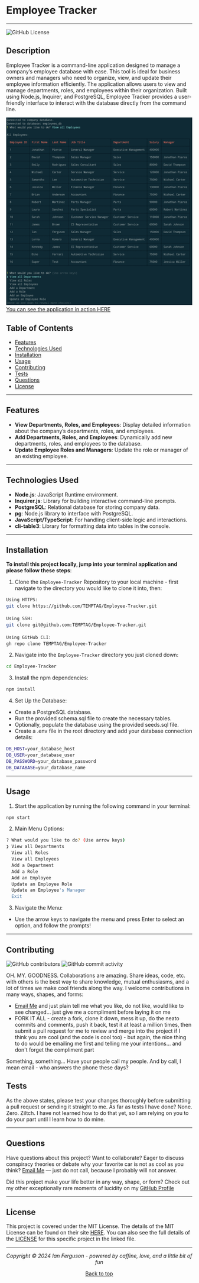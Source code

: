 ## <a name="top"></a>

# Employee Tracker

---

![GitHub License](https://img.shields.io/github/license/TEMPTAG/Employee-Tracker?label=License)

## Description

Employee Tracker is a command-line application designed to manage a company’s employee database with ease. This tool is ideal for business owners and managers who need to organize, view, and update their employee information efficiently. The application allows users to view and manage departments, roles, and employees within their organization. Built using Node.js, Inquirer, and PostgreSQL, Employee Tracker provides a user-friendly interface to interact with the database directly from the command line.

![Screenshot of Application Sample](/assets/images/applicationScreenshot.jpg)
[You can see the application in action HERE](https://drive.google.com/file/d/1a19cl-l-veJVHmVXyiqAyD7t0UCAxsue/view)

## Table of Contents

- [Features](#features)
- [Technologies Used](#technologies-used)
- [Installation](#installation)
- [Usage](#usage)
- [Contributing](#contributing)
- [Tests](#tests)
- [Questions](#questions)
- [License](#license)

---

## Features

- **View Departments, Roles, and Employees**: Display detailed information about the company’s departments, roles, and employees.
- **Add Departments, Roles, and Employees**: Dynamically add new departments, roles, and employees to the database.
- **Update Employee Roles and Managers**: Update the role or manager of an existing employee.

---

## Technologies Used

- **Node.js**: JavaScript Runtime environment.
- **Inquirer.js**: Library for building interactive command-line prompts.
- **PostgreSQL**: Relational database for storing company data.
- **pg**: Node.js library to interface with PostgreSQL.
- **JavaScript/TypeScript**: For handling client-side logic and interactions.
- **cli-table3**: Library for formatting data into tables in the console.

---

## Installation

**To install this project locally, jump into your terminal application and please follow these steps**:

1. Clone the `Employee-Tracker` Repository to your local machine - first navigate to the directory you would like to clone it into, then:

```bash
Using HTTPS:
git clone https://github.com/TEMPTAG/Employee-Tracker.git

Using SSH:
git clone git@github.com:TEMPTAG/Employee-Tracker.git

Using GitHub CLI:
gh repo clone TEMPTAG/Employee-Tracker
```

2. Navigate into the `Employee-Tracker` directory you just cloned down:

```bash
cd Employee-Tracker
```

3. Install the npm dependencies:

```bash
npm install
```

4. Set Up the Database:

- Create a PostgreSQL database.
- Run the provided schema.sql file to create the necessary tables.
- Optionally, populate the database using the provided seeds.sql file.
- Create a .env file in the root directory and add your database connection details:

```bash
DB_HOST=your_database_host
DB_USER=your_database_user
DB_PASSWORD=your_database_password
DB_DATABASE=your_database_name
```

---

## Usage

1. Start the application by running the following command in your terminal:

```bash
npm start
```

2. Main Menu Options:

```bash
? What would you like to do? (Use arrow keys)
❯ View all Departments
  View all Roles
  View all Employees
  Add a Department
  Add a Role
  Add an Employee
  Update an Employee Role
  Update an Employee's Manager
  Exit
```

3. Navigate the Menu:

- Use the arrow keys to navigate the menu and press Enter to select an option, and follow the prompts!

---

## Contributing

![GitHub contributors](https://img.shields.io/github/contributors/TEMPTAG/5Day-WeatherReport?color=green) ![GitHub commit activity](https://img.shields.io/github/commit-activity/t/TEMPTAG/5Day-WeatherReport)

OH. MY. GOODNESS. Collaborations are amazing. Share ideas, code, etc. with others is the best way to share knowledge, mutual enthusiasms, and a lot of times we make cool friends along the way. I welcome contributions in many ways, shapes, and forms:

- [Email Me](mailto:iansterlingferguson@gmail.com) and just plain tell me what you like, do not like, would like to see changed... just give me a compliment before laying it on me
- FORK IT ALL - create a fork, clone it down, mess it up, do the neato commits and comments, push it back, test it at least a million times, then submit a pull request for me to review and merge into the project if I think you are cool (and the code is cool too) - but again, the nice thing to do would be emailing me first and telling me your intentions... and don't forget the compliment part

Something, something... Have your people call my people. And by call, I mean email - who answers the phone these days?

## Tests

As the above states, please test your changes thoroughly before submitting a pull request or sending it straight to me. As far as tests I have done? None. Zero. Ziltch. I have not learned how to do that yet, so I am relying on you to do your part until I learn how to do mine.

---

## Questions

Have questions about this project? Want to collaborate? Eager to discuss conspiracy theories or debate why your favorite car is not as cool as you think? [Email Me](mailto:iansterlingferguson@gmail.com) — just do not call, because I probably will not answer.

Did this project make your life better in any way, shape, or form? Check out my other exceptionally rare moments of lucidity on my [GitHub Profile](https://github.com/TEMPTAG)

---

## License

This project is covered under the MIT License. The details of the MIT License can be found on their site [HERE](https://opensource.org/licenses/MIT). You can also see the full details of the [LICENSE](./LICENSE) for this specific project in the linked file.

---

<div align="center">
<em>Copyright © 2024 Ian Ferguson - powered by caffine, love, and a little bit of fun</em>

[Back to top](#top)

</div>
